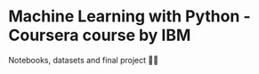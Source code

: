 # Machine Learning with Python - Coursera course by IBM

Notebooks, datasets and final project 👨‍💻


